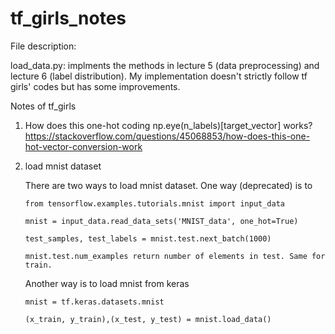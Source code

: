 # tf_girls_notes

File description:

load_data.py: implments the methods in lecture 5 (data preprocessing) and lecture 6 (label distribution). My implementation doesn't strictly follow tf girls' codes but has some improvements.

Notes of tf_girls

1. How does this one-hot coding np.eye(n_labels)[target_vector] works?
https://stackoverflow.com/questions/45068853/how-does-this-one-hot-vector-conversion-work

2. load mnist dataset

    There are two ways to load mnist dataset. One way (deprecated) is to 

       from tensorflow.examples.tutorials.mnist import input_data
 
       mnist = input_data.read_data_sets('MNIST_data', one_hot=True)
 
       test_samples, test_labels = mnist.test.next_batch(1000)
       
       mnist.test.num_examples return number of elements in test. Same for train.
 
    Another way is to load mnist from keras
 
       mnist = tf.keras.datasets.mnist
  
       (x_train, y_train),(x_test, y_test) = mnist.load_data()
 
 

